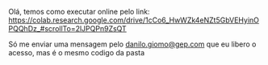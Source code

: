 Olá, temos como executar online pelo link: https://colab.research.google.com/drive/1cCo6_HwWZk4eNZt5GbVEHyinOPQQhDz_#scrollTo=2lJPQPn9ZsQT

Só me enviar uma mensagem pelo danilo.giomo@gep.com que eu libero o acesso, mas é o mesmo codigo da pasta 

